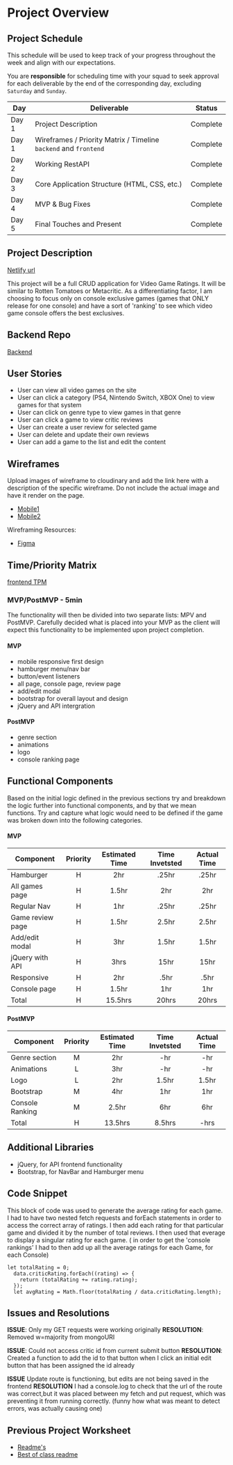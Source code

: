 # Project Overview

## Project Schedule

This schedule will be used to keep track of your progress throughout the week and align with our expectations.

You are **responsible** for scheduling time with your squad to seek approval for each deliverable by the end of the corresponding day, excluding `Saturday` and `Sunday`.

| Day   | Deliverable                                                      | Status   |
| ----- | ---------------------------------------------------------------- | -------- |
| Day 1 | Project Description                                              | Complete |
| Day 1 | Wireframes / Priority Matrix / Timeline `backend` and `frontend` | Complete |
| Day 2 | Working RestAPI                                                  | Complete |
| Day 3 | Core Application Structure (HTML, CSS, etc.)                     | Complete |
| Day 4 | MVP & Bug Fixes                                                  | Complete |
| Day 5 | Final Touches and Present                                        | Complete |

## Project Description

[Netlify url](https://flamboyant-ramanujan-b00f82.netlify.app/)

This project will be a full CRUD application for Video Game Ratings. It will be similar to Rotten Tomatoes or Metacritic. As a differentiating factor, I am choosing to focus only on console exclusive games (games that ONLY release for one console) and have a sort of 'ranking' to see which video game console offers the best exclusives.

## Backend Repo

[Backend](https://github.com/wjclavell/BackEnd-P2/blob/master/planning_directory/project-worksheet.md)

## User Stories

- User can view all video games on the site
- User can click a category (PS4, Nintendo Switch, XBOX One) to view games for that system
- User can click on genre type to view games in that genre
- User can click a game to view critic reviews
- User can create a user review for selected game
- User can delete and update their own reviews
- User can add a game to the list and edit the content

## Wireframes

Upload images of wireframe to cloudinary and add the link here with a description of the specific wireframe. Do not include the actual image and have it render on the page.

- [Mobile1](https://res.cloudinary.com/wjclavell/image/upload/v1596219606/project2-videogameratings/VGR_allgames_pze2ig.png)
- [Mobile2](https://res.cloudinary.com/wjclavell/image/upload/v1596219743/project2-videogameratings/VideoGameRatings_qossv6.png)

Wireframing Resources:

- [Figma](https://www.figma.com/)

## Time/Priority Matrix

[frontend TPM](https://res.cloudinary.com/wjclavell/image/upload/v1596217003/project2-videogameratings/P2-frontend-TPM_rivv2m.png)

### MVP/PostMVP - 5min

The functionality will then be divided into two separate lists: MPV and PostMVP. Carefully decided what is placed into your MVP as the client will expect this functionality to be implemented upon project completion.

#### MVP

- mobile responsive first design
- hamburger menu/nav bar
- button/event listeners
- all page, console page, review page
- add/edit modal
- bootstrap for overall layout and design
- jQuery and API intergration

#### PostMVP

- genre section
- animations
- logo
- console ranking page

## Functional Components

Based on the initial logic defined in the previous sections try and breakdown the logic further into functional components, and by that we mean functions. Try and capture what logic would need to be defined if the game was broken down into the following categories.

#### MVP

| Component        | Priority | Estimated Time | Time Invetsted | Actual Time |
| ---------------- | :------: | :------------: | :------------: | :---------: |
| Hamburger        |    H     |      2hr       |     .25hr      |    .25hr    |
| All games page   |    H     |     1.5hr      |      2hr       |     2hr     |
| Regular Nav      |    H     |      1hr       |     .25hr      |    .25hr    |
| Game review page |    H     |     1.5hr      |     2.5hr      |    2.5hr    |
| Add/edit modal   |    H     |      3hr       |     1.5hr      |    1.5hr    |
| jQuery with API  |    H     |      3hrs      |      15hr      |    15hr     |
| Responsive       |    H     |      2hr       |      .5hr      |    .5hr     |
| Console page     |    H     |     1.5hr      |      1hr       |     1hr     |
| Total            |    H     |    15.5hrs     |     20hrs      |    20hrs    |

#### PostMVP

| Component       | Priority | Estimated Time | Time Invetsted | Actual Time |
| --------------- | :------: | :------------: | :------------: | :---------: |
| Genre section   |    M     |      2hr       |      -hr       |     -hr     |
| Animations      |    L     |      3hr       |      -hr       |     -hr     |
| Logo            |    L     |      2hr       |     1.5hr      |    1.5hr    |
| Bootstrap       |    M     |      4hr       |      1hr       |     1hr     |
| Console Ranking |    M     |     2.5hr      |      6hr       |     6hr     |
| Total           |    H     |    13.5hrs     |     8.5hrs     |    -hrs     |

## Additional Libraries

- jQuery, for API frontend functionality
- Bootstrap, for NavBar and Hamburger menu

## Code Snippet

This block of code was used to generate the average rating for each game. I had to have two nested fetch requests and forEach statements in order to access the correct array of ratings. I then add each rating for that particular game and divided it by the number of total reviews. I then used that everage to display a singular rating for each game. ( in order to get the 'console rankings' I had to then add up all the average ratings for each Game, for each Console)

```
let totalRating = 0;
  data.criticRating.forEach((rating) => {
    return (totalRating += rating.rating);
  });
  let avgRating = Math.floor(totalRating / data.criticRating.length);
```

## Issues and Resolutions

**ISSUE**: Only my GET requests were working originally
**RESOLUTION**: Removed w=majority from mongoURI

**ISSUE**: Could not access critic id from current submit button
**RESOLUTION**: Created a function to add the id to that button when I click an initial edit button that has been assigned the id already

**ISSUE** Update route is functioning, but edits are not being saved in the frontend
**RESOLUTION** I had a console.log to check that the url of the route was correct,but it was placed between my fetch and put request, which was preventing it from running correctly. (funny how what was meant to detect errors, was actually causing one)

## Previous Project Worksheet

- [Readme's](https://github.com/jkeohan/fewd-class-repo/tree/master/final-project-worksheet/project-worksheet-examples)
- [Best of class readme](https://github.com/jkeohan/fewd-class-repo/blob/master/final-project-worksheet/project-worksheet-examples/portfolio-gracie.md)
